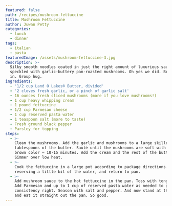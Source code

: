 ```yaml
---
featured: false
path: /recipes/mushroom-fettuccine
title: Mushroom Fettuccine
author: Juwan Petty
categories:
  - lunch
  - dinner
tags:
  - italian
  - pasta
featuredImage: /assets/mushroom-fettuccine-3.jpg
description: >-
  Silky smooth noodles coated in just the right amount of luxurious sauce,
  speckled with garlic-buttery pan-roasted mushrooms. Oh yes we did. Bring it
  in. Group hug.
ingredients:
  - '1/2 cup Land O Lakes® Butter, divided'
  - '2 cloves fresh garlic, or a pinch of garlic salt'
  - 16 ounces fresh sliced mushrooms (more if you love mushrooms!)
  - 1 cup heavy whipping cream
  - 1 pound fettuccine
  - 1/2 cup Parmesan cheese
  - 1 cup reserved pasta water
  - 1 teaspoon salt (more to taste)
  - Fresh ground black pepper
  - Parsley for topping
steps:
  - >-
    Clean the mushrooms. Add the garlic and mushrooms to a large skillet with 2
    tablespoons of the butter. Sauté until the mushrooms are soft with deep
    brown color – 10-15 minutes. Add the cream and the rest of the butter.
    Simmer over low heat.
  - >-
    Cook the fettuccine in a large pot according to package directions. Drain,
    reserving a little bit of the water, and return to pan.
  - >-
    Add mushroom sauce to the hot fettuccine in the pan. Toss with tongs to mix.
    Add Parmesan and up to 1 cup of reserved pasta water as needed to get the
    consistency right. Season with salt and pepper. And now stand at the stove
    and eat it straight out the pan. So good.
---
```


